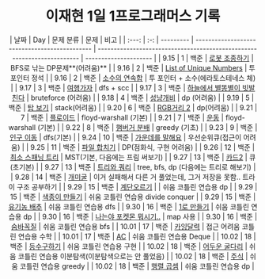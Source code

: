 <div align="center">
  
# 이재현 1일 1프로그래머스 기록

| 날짜  | Day | 문제 분류 | 문제                                          | 비고                                                                    |
| :---: | :-: | --------- | --------------------------------------------- | ----------------------------------------------------------------------- | --------------------- |
| 9.15  |  1  | 백준      | [로봇 조종하기](9월/3주차/0915/)              | BFS로 낚는 DP문제**(어려움)**                                           |
| 9.16  |  2  | 백준      | [List of Unique Numbers](9월/3주차/0916/)     | 투 포인터 정석                                                          |
| 9.16  |  2  | 백준      | [소수의 연속합](9월/3주차/0916/)              | 투 포인터 + 소수(에라토스테네스 체)                                     |
| 9.17  |  3  | 백준      | [여행가자](9월/3주차/0917/)                   | dfs + scc                                                               |
| 9.17  |  3  | 백준      | [하늘에서 별똥별이 빗발친다](9월/3주차/0917/) | bruteforce (어려움)                                                     |
| 9.18  |  4  | 백준      | [성냥개비](9월/4주차/0918/)                   | dp (어려움)                                                             |
| 9.19  |  5  | 백준      | [탑 보기](9월/4주차/0919/)                    | stack(어려움)                                                           |
| 9.20  |  6  | 백준      | [RGB거리 2](9월/4주차/0920/)                  | dp(어려움)                                                              |
| 9.21  |  7  | 백준      | [플로이드](9월/4주차/0921/)                   | floyd-warshall (기본)                                                   |
| 9.21  |  7  | 백준      | [운동](9월/4주차/0921/)                       | floyd-warshall (기본)                                                   |
| 9.22  |  8  | 백준      | [햄버거 분배](9월/4주차/0922/)                | greedy (기초)                                                           |
| 9.23  |  9  | 백준      | [인구 이동](9월/4주차/0923/)                  | dfs(기본)                                                               |
| 9.24  | 10  | 백준      | [가운데를 말해요](9월/4주차/0924/)            | 우선순위큐(접근이 어려움)                                               |
| 9.25  | 11  | 백준      | [파일 합치기](9월/5주차/0925/)                | DP(점화식, 구현 어려움)                                                 |
| 9.26  | 12  | 백준      | [최소 스패닝 트리](9월/5주차/0926/)           | MST(기본, 다음에는 프림 써보기)                                         |
| 9.27  | 13  | 백준      | [카드2](9월/5주차/0927/)                      | 큐(초기본)                                                              |
| 9.27  | 13  | 백준      | [트리와 쿼리](9월/5주차/0927/)                | tree, bfs, dp (다음에는 트리로 해보기)                                  |
| 9.28  | 14  | 백준      | [개미굴](9월/5주차/0928/)                     | 이거 실패해서 다른 거 풀었는데, 그거 저장을 못함.. 트라이 구조 공부하기 |
| 9.29  | 15  | 백준      | [계단오르기](9월/5주차/0929/)                 |                                                                         | 쉬움 코틀린 연습용 dp |
| 9.29  | 15  | 백준      | [색종이 만들기](9월/5주차/0929/)              | 쉬움 코틀린 연습용 divide conquer                                       |
| 9.29  | 15  | 백준      | [유기농 배추](9월/5주차/0929/)                | 쉬움 코틀린 연습용 dfs                                                  |
| 9.30  | 16  | 백준      | [1로 만들기](9월/5주차/0930/)                 | 쉬움 코틀린 연습용 dp                                                   |
| 9.30  | 16  | 백준      | [나는야 포켓몬 뭐시기..](9월/5주차/0930/)     | map 사용                                                                |
| 9.30  | 16  | 백준      | [숨바꼭질](9월/5주차/0930/)                   | 쉬움 코틀린 연습용 bfs                                                  |
| 10.01 | 17  | 백준      | [카잉달력](10월/1주차/1001/)                  | 접근 어려움 코틀린 연습용 수학                                          |
| 10.01 | 17  | 백준      | [AC](10월/1주차/1001/)                        | 쉬움 코틀린 연습용 Deque                                                |
| 10.02 | 18  | 백준      | [등수구하기](10월/2주차/1002/)                | 쉬움 코틀린 연습용 구현                                                 |
| 10.02 | 18  | 백준      | [어두운 굴다리](10월/2주차/1002/)             | 쉬움 코틀린 연습용 이분탐색(이분탐색으로는 안 풀었음)                   |
| 10.02 | 18  | 백준      | [주식](10월/2주차/1002/)                      | 쉬움 코틀린 연습용 greedy                                               |
| 10.02 | 18  | 백준      | [행렬 곱셈](10월/2주차/1002/)                 | 쉬움 코틀린 연습용 dp                                                   |

</div>
